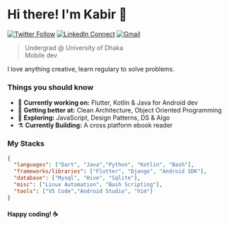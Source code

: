 
# Hi there! I'm Kabir 👋

[![Twitter Follow](https://img.shields.io/badge/dynamic/json.svg?color=78c257&labelColor=000000&logo=twitter&logoColor=f5f7fe&label=&query=%24[0].followers_count&url=https%3A%2F%2Fcdn.syndication.twimg.com%2Fwidgets%2Ffollowbutton%2Finfo.json%3Fscreen_names%3Dkabirnayeem99&suffix=%20Followers)](https://https://twitter.com/kabirnayeem99)
[![LinkedIn Connect](https://img.shields.io/badge/%20-Connect-black?color=78c257&labelColor=000000&logo=linkedin&logoColor=f5f7fe)](https://https://www.linkedin.com/in/kabirnayeem99/)
[![Gmail](https://img.shields.io/badge/%20-Send%20Mail-black?color=78c257&labelColor=000000&logo=gmail&logoColor=f5f7fe)](mailto:kabirnayeem.99@gmail.com?subject=From%20GitHub&&body=Hi,%20there.%20Found%20you%20on%20GitHub!%20Let's%20talk%20about...)

> Undergrad @ University of Dhaka <br />
> Mobile dev <br />

I love anything creative, learn regulary to solve problems. 

### Things you should know

- 🔭 <b>Currently working on:</b> Flutter, Kotlin & Java for Android dev
- 🌱 <b>Getting better at:</b> Clean Architecture, Object Oriented Programming
- 🤔 <b>Exploring:</b> JavaScript, Design Patterns, DS & Algo
- ⚗️ <b>Currently Building:</b> A cross platform ebook reader

### My Stacks

```json
{
  "languages": ["Dart", "Java","Python", "Kotlin", "Bash"],
  "frameworks/libraries": ["Flutter", "Django", "Android SDK"],
  "database": ["Mysql", "Hive", "Sqlite"],
  "misc": ["Linux Automation", "Bash Scripting"],
  "tools": ["VS Code","Android Studio", "Vim"]
}
```

#### Happy coding! :coffee:


